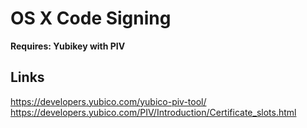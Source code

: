 # OS X Code Signing

**Requires: Yubikey with PIV**





## Links

https://developers.yubico.com/yubico-piv-tool/
https://developers.yubico.com/PIV/Introduction/Certificate_slots.html